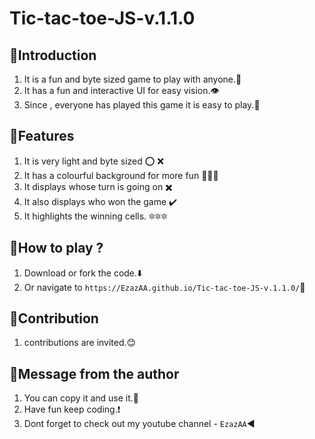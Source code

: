 # Tic-tac-toe-JS-v.1.1.0

## 🔰Introduction
1. It is a fun and byte sized game to play with anyone.📱
2. It has a fun and interactive UI for easy vision.👁️
3. Since , everyone has played this game it is easy to play.🤘

## 🔰Features 
1. It is very light and byte sized ⭕️ ❌
2. It has a colourful background for more fun 📘📙📗
3. It displays whose turn is going on ✖️
4. It also displays who won the game ✔️
5. It highlights the winning cells. 🔯🔯🔯

## 🔰How to play ?
1. Download or fork the code.⬇️
2. Or navigate to `https://EzazAA.github.io/Tic-tac-toe-JS-v.1.1.0/`📎

## 🔰Contribution
1. contributions are invited.😊

## 🔰Message from the author
1. You can copy it and use it.📎
2. Have fun keep coding.❗️
3. Dont forget to check out my youtube channel - `EzazAA`◀️



